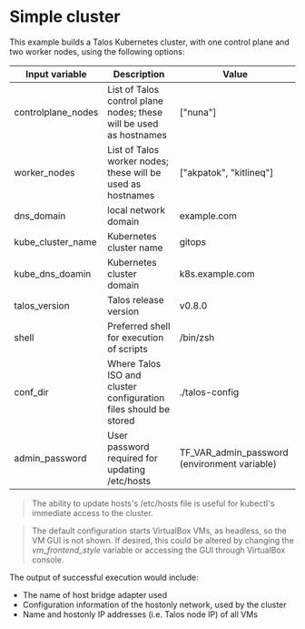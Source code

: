# Simple cluster

This example builds a Talos Kubernetes cluster, with one control plane and two worker nodes, using the following options:

| Input variable | Description | Value |
|---------|----------|---------|
| controlplane_nodes | List of Talos control plane nodes; these will be used as hostnames | ["nuna"] |
| worker_nodes | List of Talos worker nodes; these will be used as hostnames | ["akpatok", "kitlineq"] |
| dns_domain | local network domain | example.com |
| kube_cluster_name | Kubernetes cluster name | gitops |
| kube_dns_doamin | Kubernetes cluster domain | k8s.example.com |
| talos_version | Talos release version | v0.8.0 |
| shell | Preferred shell for execution of scripts | /bin/zsh |
| conf_dir | Where Talos ISO and cluster configuration files should be stored | ./talos-config |
| admin_password | User password required for updating /etc/hosts | TF_VAR_admin_password (environment variable) |

> The ability to update hosts's /etc/hosts file is useful for kubectl's immediate access to the cluster.

>The default configuration starts VirtualBox VMs, as headless, so the VM GUI is not shown. If desired, this could be altered by changing the _vm_frontend_style_ variable or accessing the GUI through VirtualBox console.

The output of successful execution would include:

- The name of host bridge adapter used
- Configuration information of the hostonly network, used by the cluster
- Name and hostonly IP addresses (i.e. Talos node IP) of all VMs
